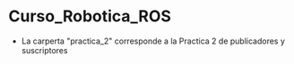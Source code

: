 # Curso_Robotica_ROS
* La carperta "practica_2" corresponde a la Practica 2 de publicadores y suscriptores

